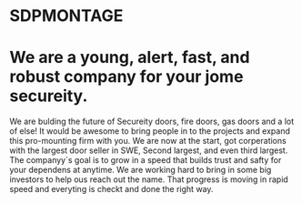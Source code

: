 # SDPMONTAGE
# We are a young, alert, fast, and robust company for your jome secureity.
We are bulding the future of Secureity doors, fire doors, gas doors and a lot of else!
It would be awesome to bring people in to the projects and expand this pro-mounting firm with you.
We are now at the start, got corperations with the largest door seller in SWE, Second largest, and even third largest.
The companyy´s goal is to grow in a speed that builds trust and safty for your dependens at anytime.
We are working hard to bring in some big investors to help ous reach out the name. 
That progress is moving in rapid speed and everyting is checkt and done the right way.
